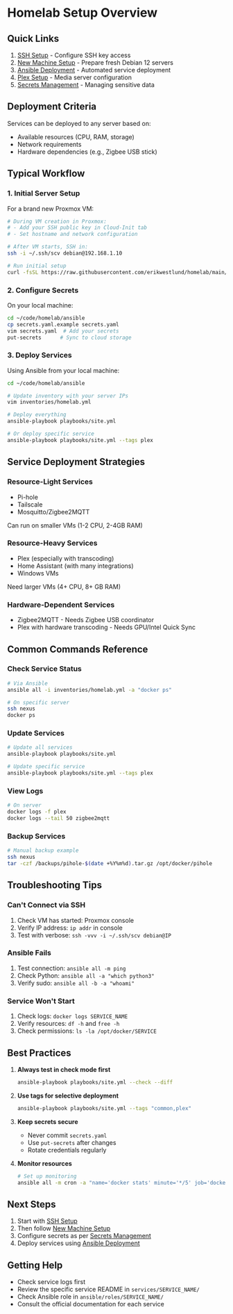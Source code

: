 # Homelab Setup Overview

## Quick Links

1. [SSH Setup](01-ssh-setup.md) - Configure SSH key access
2. [New Machine Setup](02-new-machine-setup.md) - Prepare fresh Debian 12 servers
3. [Ansible Deployment](03-ansible-deployment.md) - Automated service deployment
4. [Plex Setup](04-plex-setup.md) - Media server configuration
5. [Secrets Management](05-secrets-management.md) - Managing sensitive data

## Deployment Criteria

Services can be deployed to any server based on:
- Available resources (CPU, RAM, storage)
- Network requirements
- Hardware dependencies (e.g., Zigbee USB stick)

## Typical Workflow

### 1. Initial Server Setup

For a brand new Proxmox VM:

```bash
# During VM creation in Proxmox:
# - Add your SSH public key in Cloud-Init tab
# - Set hostname and network configuration

# After VM starts, SSH in:
ssh -i ~/.ssh/scv debian@192.168.1.10

# Run initial setup
curl -fsSL https://raw.githubusercontent.com/erikwestlund/homelab/main/scripts/debian12/bootstrap.sh | bash
```

### 2. Configure Secrets

On your local machine:

```bash
cd ~/code/homelab/ansible
cp secrets.yaml.example secrets.yaml
vim secrets.yaml  # Add your secrets
put-secrets      # Sync to cloud storage
```

### 3. Deploy Services

Using Ansible from your local machine:

```bash
cd ~/code/homelab/ansible

# Update inventory with your server IPs
vim inventories/homelab.yml

# Deploy everything
ansible-playbook playbooks/site.yml

# Or deploy specific service
ansible-playbook playbooks/site.yml --tags plex
```

## Service Deployment Strategies

### Resource-Light Services
- Pi-hole
- Tailscale
- Mosquitto/Zigbee2MQTT

Can run on smaller VMs (1-2 CPU, 2-4GB RAM)

### Resource-Heavy Services
- Plex (especially with transcoding)
- Home Assistant (with many integrations)
- Windows VMs

Need larger VMs (4+ CPU, 8+ GB RAM)

### Hardware-Dependent Services
- Zigbee2MQTT - Needs Zigbee USB coordinator
- Plex with hardware transcoding - Needs GPU/Intel Quick Sync

## Common Commands Reference

### Check Service Status

```bash
# Via Ansible
ansible all -i inventories/homelab.yml -a "docker ps"

# On specific server
ssh nexus
docker ps
```

### Update Services

```bash
# Update all services
ansible-playbook playbooks/site.yml

# Update specific service
ansible-playbook playbooks/site.yml --tags plex
```

### View Logs

```bash
# On server
docker logs -f plex
docker logs --tail 50 zigbee2mqtt
```

### Backup Services

```bash
# Manual backup example
ssh nexus
tar -czf /backups/pihole-$(date +%Y%m%d).tar.gz /opt/docker/pihole
```

## Troubleshooting Tips

### Can't Connect via SSH

1. Check VM has started: Proxmox console
2. Verify IP address: `ip addr` in console
3. Test with verbose: `ssh -vvv -i ~/.ssh/scv debian@IP`

### Ansible Fails

1. Test connection: `ansible all -m ping`
2. Check Python: `ansible all -a "which python3"`
3. Verify sudo: `ansible all -b -a "whoami"`

### Service Won't Start

1. Check logs: `docker logs SERVICE_NAME`
2. Verify resources: `df -h` and `free -h`
3. Check permissions: `ls -la /opt/docker/SERVICE`

## Best Practices

1. **Always test in check mode first**
   ```bash
   ansible-playbook playbooks/site.yml --check --diff
   ```

2. **Use tags for selective deployment**
   ```bash
   ansible-playbook playbooks/site.yml --tags "common,plex"
   ```

3. **Keep secrets secure**
   - Never commit `secrets.yaml`
   - Use `put-secrets` after changes
   - Rotate credentials regularly

4. **Monitor resources**
   ```bash
   # Set up monitoring
   ansible all -m cron -a "name='docker stats' minute='*/5' job='docker stats --no-stream >> /var/log/docker-stats.log'"
   ```

## Next Steps

1. Start with [SSH Setup](01-ssh-setup.md)
2. Then follow [New Machine Setup](02-new-machine-setup.md)
3. Configure secrets as per [Secrets Management](05-secrets-management.md)
4. Deploy services using [Ansible Deployment](03-ansible-deployment.md)

## Getting Help

- Check service logs first
- Review the specific service README in `services/SERVICE_NAME/`
- Check Ansible role in `ansible/roles/SERVICE_NAME/`
- Consult the official documentation for each service